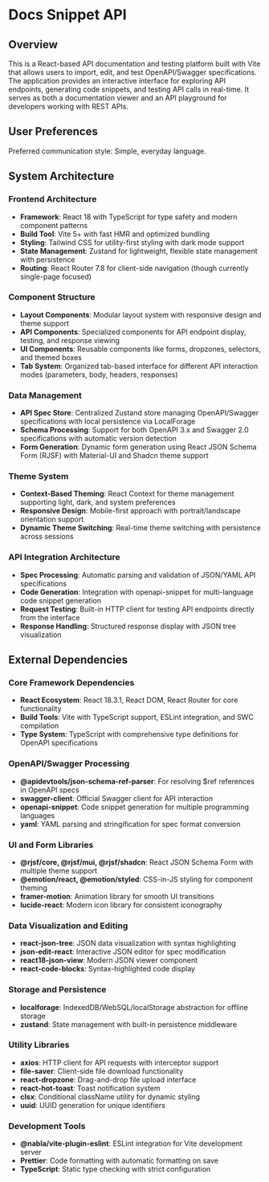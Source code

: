 # Docs Snippet API

## Overview

This is a React-based API documentation and testing platform built with Vite that allows users to import, edit, and test OpenAPI/Swagger specifications. The application provides an interactive interface for exploring API endpoints, generating code snippets, and testing API calls in real-time. It serves as both a documentation viewer and an API playground for developers working with REST APIs.

## User Preferences

Preferred communication style: Simple, everyday language.

## System Architecture

### Frontend Architecture
- **Framework**: React 18 with TypeScript for type safety and modern component patterns
- **Build Tool**: Vite 5+ with fast HMR and optimized bundling
- **Styling**: Tailwind CSS for utility-first styling with dark mode support
- **State Management**: Zustand for lightweight, flexible state management with persistence
- **Routing**: React Router 7.8 for client-side navigation (though currently single-page focused)

### Component Structure
- **Layout Components**: Modular layout system with responsive design and theme support
- **API Components**: Specialized components for API endpoint display, testing, and response viewing
- **UI Components**: Reusable components like forms, dropzones, selectors, and themed boxes
- **Tab System**: Organized tab-based interface for different API interaction modes (parameters, body, headers, responses)

### Data Management
- **API Spec Store**: Centralized Zustand store managing OpenAPI/Swagger specifications with local persistence via LocalForage
- **Schema Processing**: Support for both OpenAPI 3.x and Swagger 2.0 specifications with automatic version detection
- **Form Generation**: Dynamic form generation using React JSON Schema Form (RJSF) with Material-UI and Shadcn theme support

### Theme System
- **Context-Based Theming**: React Context for theme management supporting light, dark, and system preferences
- **Responsive Design**: Mobile-first approach with portrait/landscape orientation support
- **Dynamic Theme Switching**: Real-time theme switching with persistence across sessions

### API Integration Architecture
- **Spec Processing**: Automatic parsing and validation of JSON/YAML API specifications
- **Code Generation**: Integration with openapi-snippet for multi-language code snippet generation
- **Request Testing**: Built-in HTTP client for testing API endpoints directly from the interface
- **Response Handling**: Structured response display with JSON tree visualization

## External Dependencies

### Core Framework Dependencies
- **React Ecosystem**: React 18.3.1, React DOM, React Router for core functionality
- **Build Tools**: Vite with TypeScript support, ESLint integration, and SWC compilation
- **Type System**: TypeScript with comprehensive type definitions for OpenAPI specifications

### OpenAPI/Swagger Processing
- **@apidevtools/json-schema-ref-parser**: For resolving $ref references in OpenAPI specs
- **swagger-client**: Official Swagger client for API interaction
- **openapi-snippet**: Code snippet generation for multiple programming languages
- **yaml**: YAML parsing and stringification for spec format conversion

### UI and Form Libraries
- **@rjsf/core, @rjsf/mui, @rjsf/shadcn**: React JSON Schema Form with multiple theme support
- **@emotion/react, @emotion/styled**: CSS-in-JS styling for component theming
- **framer-motion**: Animation library for smooth UI transitions
- **lucide-react**: Modern icon library for consistent iconography

### Data Visualization and Editing
- **react-json-tree**: JSON data visualization with syntax highlighting
- **json-edit-react**: Interactive JSON editor for spec modification
- **react18-json-view**: Modern JSON viewer component
- **react-code-blocks**: Syntax-highlighted code display

### Storage and Persistence
- **localforage**: IndexedDB/WebSQL/localStorage abstraction for offline storage
- **zustand**: State management with built-in persistence middleware

### Utility Libraries
- **axios**: HTTP client for API requests with interceptor support
- **file-saver**: Client-side file download functionality
- **react-dropzone**: Drag-and-drop file upload interface
- **react-hot-toast**: Toast notification system
- **clsx**: Conditional className utility for dynamic styling
- **uuid**: UUID generation for unique identifiers

### Development Tools
- **@nabla/vite-plugin-eslint**: ESLint integration for Vite development server
- **Prettier**: Code formatting with automatic formatting on save
- **TypeScript**: Static type checking with strict configuration